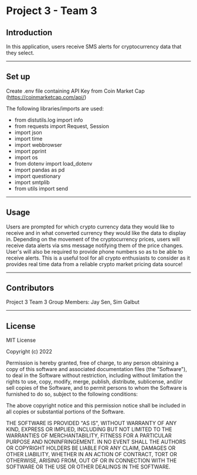 # Project 3 - Team 3

## Introduction

In this application, users receive SMS alerts for cryptocurrency data that they select.

---

## Set up

Create .env file containing API Key from Coin Market Cap (https://coinmarketcap.com/api/)

The following libraries/imports are used:
* from distutils.log import info
* from requests import Request, Session
* import json
* import time
* import webbrowser
* import pprint
* import os
* from dotenv import load_dotenv
* import pandas as pd
* import questionary
* import smtplib
* from utils import send

---

## Usage

Users are prompted for which crypto currency data they would like to receive and in what converted currency they would like the data to display in. Depending on the movement of the cryptocurrency prices, users will receive data alerts via sms message notifying them of the price changes. User's will also be required to provide phone numbers so as to be able to receive alerts. This is a useful tool for all crypto enthusiasts to consider as it provides real time data from a reliable crypto market pricing data source!

---

## Contributors

Project 3 Team 3 Group Members: Jay Sen, Sim Galbut

---

## License

MIT License

Copyright (c) 2022

Permission is hereby granted, free of charge, to any person obtaining a copy
of this software and associated documentation files (the "Software"), to deal
in the Software without restriction, including without limitation the rights
to use, copy, modify, merge, publish, distribute, sublicense, and/or sell
copies of the Software, and to permit persons to whom the Software is
furnished to do so, subject to the following conditions:

The above copyright notice and this permission notice shall be included in all
copies or substantial portions of the Software.

THE SOFTWARE IS PROVIDED "AS IS", WITHOUT WARRANTY OF ANY KIND, EXPRESS OR
IMPLIED, INCLUDING BUT NOT LIMITED TO THE WARRANTIES OF MERCHANTABILITY,
FITNESS FOR A PARTICULAR PURPOSE AND NONINFRINGEMENT. IN NO EVENT SHALL THE
AUTHORS OR COPYRIGHT HOLDERS BE LIABLE FOR ANY CLAIM, DAMAGES OR OTHER
LIABILITY, WHETHER IN AN ACTION OF CONTRACT, TORT OR OTHERWISE, ARISING FROM,
OUT OF OR IN CONNECTION WITH THE SOFTWARE OR THE USE OR OTHER DEALINGS IN THE
SOFTWARE.
